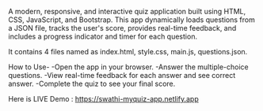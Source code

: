 A modern, responsive, and interactive quiz application built using HTML, CSS, JavaScript, and Bootstrap. This app dynamically loads questions from a JSON file, tracks the user's score, provides real-time feedback, and includes a progress indicator and timer for each question.

It contains 4 files named as index.html, style.css, main.js, questions.json.

How to Use-
-Open the app in your browser.
-Answer the multiple-choice questions.
-View real-time feedback for each answer and see correct answer.
-Complete the quiz to see your final score.

Here is LIVE Demo : https://swathi-myquiz-app.netlify.app
